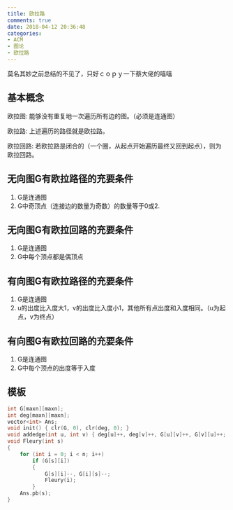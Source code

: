 ```yaml
---
title: 欧拉路
comments: true
date: 2018-04-12 20:36:48
categories:
- ACM
- 图论
- 欧拉路
---
```

莫名其妙之前总结的不见了，只好ｃｏｐｙ一下蔡大佬的嘻嘻

## 基本概念

欧拉图: 能够没有重复地一次遍历所有边的图。（必须是连通图）

欧拉路: 上述遍历的路径就是欧拉路。

欧拉回路: 若欧拉路是闭合的（一个圈，从起点开始遍历最终又回到起点），则为欧拉回路。

## 无向图G有欧拉路径的充要条件
1. G是连通图
2. G中奇顶点（连接边的数量为奇数）的数量等于0或2.

## 无向图G有欧拉回路的充要条件
1. G是连通图
2. G中每个顶点都是偶顶点

## 有向图G有欧拉路径的充要条件
1. G是连通图
2. u的出度比入度大1，v的出度比入度小1，其他所有点出度和入度相同。（u为起点，v为终点）

## 有向图G有欧拉回路的充要条件
1. G是连通图
2. G中每个顶点的出度等于入度

## 模板
```cpp
int G[maxn][maxn];
int deg[maxn][maxn];
vector<int> Ans;
void init() { clr(G, 0), clr(deg, 0); }
void addedge(int u, int v) { deg[u]++, deg[v]++, G[u][v]++, G[v][u]++; }
void Fleury(int s)
{
    for (int i = 0; i < n; i++)
        if (G[s][i])
        {
            G[s][i]--, G[i][s]--;
            Fleury(i);
        }
    Ans.pb(s);
}
```
